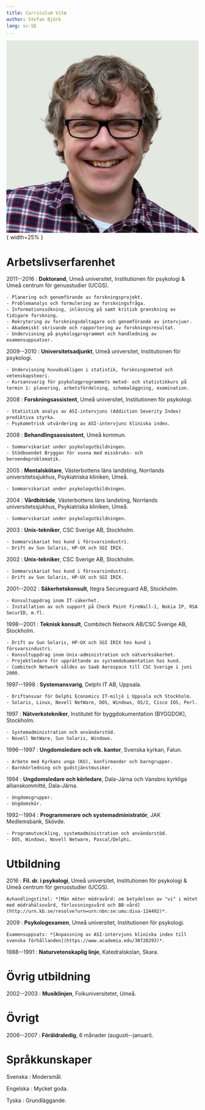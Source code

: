 ```yaml
---
title: Curriculum Vitæ
author: Stefan Björk
lang: sv-SE
...
```


![](images/photo.jpg){ width=25% }

# Arbetslivserfarenhet

2011--2016
:   **Doktorand**, Umeå universitet, Institutionen för psykologi & Umeå centrum för genusstudier (UCGS).

    - Planering och genomförande av forskningsprojekt.
    - Problemanalys och formulering av forskningsfråga.
    - Informationssökning, inläsning på samt kritisk granskning av tidigare forskning.
    - Rekrytering av forskningsdeltagare och genomförande av intervjuer.
    - Akademiskt skrivande och rapportering av forskningsresultat.
    - Undervisning på psykologprogrammet och handledning av examensuppsatser.

2009--2010
:   **Universitetsadjunkt**, Umeå universitet, Institutionen för psykologi.

    - Undervisning huvudsakligen i statistik, forskningsmetod och vetenskapsteori.
    - Kursansvarig för psykologprogrammets metod- och statistikkurs på termin 1: planering, arbetsfördelning, schemaläggning, examination.

2008
:   **Forskningsassistent**, Umeå universitet, Institutionen för psykologi.

    - Statistisk analys av ASI-intervjuns (Addiction Severity Index) prediktiva styrka.
    - Psykometrisk utvärdering av ASI-intervjuns kliniska index.

2008
:   **Behandlingsassisstent**, Umeå kommun.

    - Sommarvikariat under psykologutbildningen.
    - Stödboendet Bryggan för vuxna med missbruks- och beroendeproblematik.

2005
:   **Mentalskötare**, Västerbottens läns landsting, Norrlands universitetssjukhus, Psykiatriska kliniken, Umeå.

    - Sommarvikariat under psykologutbildningen.

2004
:   **Vårdbiträde**, Västerbottens läns landsting, Norrlands universitetssjukhus, Psykiatriska kliniken, Umeå.

    - Sommarvikariat under psykologutbildningen.

2003
:   **Unix-tekniker**, CSC Sverige AB, Stockholm.

    - Sommarvikariat hos kund i försvarsindustri.
    - Drift av Sun Solaris, HP-UX och SGI IRIX.

2002
:   **Unix-tekniker**, CSC Sverige AB, Stockholm.

    - Sommarvikariat hos kund i försvarsindustri.
    - Drift av Sun Solaris, HP-UX och SGI IRIX.

2001--2002
:   **Säkerhetskonsult**, Itegra Secureguard AB, Stockholm.

    - Konsultuppdrag inom IT-säkerhet.
    - Installation av och support på Check Point FireWall-1, Nokia IP, RSA SecurID, m.fl.

1998--2001
:   **Teknisk konsult**, Combitech Network AB/CSC Sverige AB, Stockholm.

    - Drift av Sun Solaris, HP-UX och SGI IRIX hos kund i försvarsindustri.
    - Konsultuppdrag inom Unix-administration och nätverksäkerhet.
    - Projektledare för upprättande av systemdokumentation hos kund.
    - Combitech Network såldes av Saab Aerospace till CSC Sverige i juni 2000.

1997--1998
:   **Systemansvarig**, Delphi IT AB, Uppsala.

    - Driftansvar för Delphi Economics IT-miljö i Uppsala och Stockholm.
    - Solaris, Linux, Novell NetWare, DOS, Windows, OS/2, Cisco IOS, Perl.

1997
:   **Nätverkstekniker**, Institutet för byggdokumentation (BYGGDOK), Stockholm.

    - Systemadministration och användarstöd.
    - Novell NetWare, Sun Solaris, Windows.

1996--1997
:   **Ungdomsledare och vik. kantor**, Svenska kyrkan, Falun.

    - Arbete med Kyrkans unga (KU), konfirmander och barngrupper.
    - Barnkörledning och gudstjänstmusiker.

1994
:   **Ungdomsledare och körledare**, Dala-Järna och Vansbro kyrkliga allianskommitté, Dala-Järna.

    - Ungdomsgrupper.
    - Ungdomskör.

1992--1994
:   **Programmerare och systemadministratör**, JAK Medlemsbank, Skövde.

    - Programutveckling, systemadministration och användarstöd.
    - DOS, Windows, Novell Netware, Pascal/Delphi.

# Utbildning

2016
:   **Fil. dr. i psykologi**, Umeå universitet, Institutionen för psykologi & Umeå centrum för genusstudier (UCGS).

    Avhandlingstitel: *[Män möter mödravård: om betydelsen av "vi" i mötet med mödrahälsovård, förlossningsvård och BB-vård](http://urn.kb.se/resolve?urn=urn:nbn:se:umu:diva-124492)*.

2009
:   **Psykologexamen**, Umeå universitet, Institutionen för psykologi.

    Examensuppsats: *[Anpassning av ASI-intervjuns kliniska index till svenska förhållanden](https://www.academia.edu/30728293)*.

1988--1991
:   **Naturvetenskaplig linje**, Katedralskolan, Skara.

# Övrig utbildning

2002--2003
:   **Musiklinjen**, Folkuniversitetet, Umeå.

# Övrigt

2006--2007
:   **Föräldraledig**, 6 månader (augusti--januari).

# Språkkunskaper

Svenska
:   Modersmål.

Engelska
:   Mycket goda.

Tyska
:   Grundläggande.

